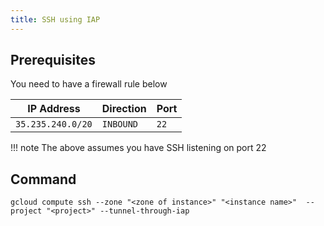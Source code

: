 ```yaml
---
title: SSH using IAP
---
```


## Prerequisites

You need to have a firewall rule below

| IP Address        | Direction | Port |
|-------------------|-----------|------|
| `35.235.240.0/20` | `INBOUND` | `22` |

!!! note
    The above assumes you have SSH listening on port 22

## Command

```shell
gcloud compute ssh --zone "<zone of instance>" "<instance name>"  --project "<project>" --tunnel-through-iap
```
